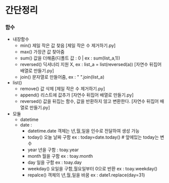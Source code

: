 # 간단정리
### 함수
 - 내장함수
    - min() 제일 작은 값 찾음 [제일 작은 수 제거하기.py]
    - max() 가장큰 값 찾아줌
    - sum() 값을 더해줌(디폴트 값 : 0 | ex : sum(list_a,1))
    - reversed() 딕셔너리 지원 X, ex : list_a = list(reversed(a)) [자연수 뒤집어 배열로 만들기.py]
    - join() 문자열로 만들어줌, ex : " ".join(list_a)
 - list()
    - remove() 값 삭제 [제일 작은 수 제거하기.py]
    - append() 리스트에 값추가 [자연수 뒤집어 배열로 만들기.py]
    - reversed() 값을 뒤집는 함수, 값을 반환하지 않고 변환한다. [자연수 뒤집어 배열로 만들기.py]
- 모듈
  - datetime
   - date : 
     - datetime.date 객체는 년,월,일을 인수로 전달하여 생성 가능
     - today() 오늘 날짜 구함 ex : today=date.today() # 앞에있는 today는 변수
     - year 년을 구함 : toay.year
     - month 월을 구함 ex : toay.month
     - day 일을 구함 ex : toay.day
     - weekday() 요일을 구함,월요일부터 0으로 반환 ex : toay.weekday()
     - repalce() 객체의 년,월,일을 바꿈 ex : date1.replace(day=31)
     
 <!--  - time
   - datetime
   https://windybay.net/post/20/ 참고하기 -->